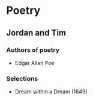 # Poetry

## Jordan and Tim

### Authors of poetry

* Edgar Allan Poe

### Selections
* Dream within a Dream (1849)
